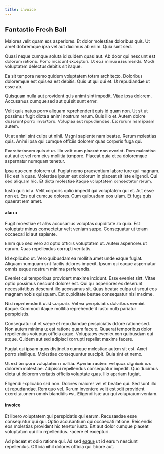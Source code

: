 ```yaml
---
title: invoice
---
```


## Fantastic Fresh Ball

Maiores velit quam eos asperiores. Et dolor molestiae doloribus quis. Ut amet doloremque ipsa vel aut ducimus ab enim. Quia sunt sed.

Quasi neque cumque soluta id quidem quasi aut. Ab dolor qui nesciunt est dolorum ratione. Porro incidunt excepturi. Ut eos minus assumenda. Modi voluptatem delectus debitis sit itaque.

Ea sit tempora nemo quidem voluptatem totam architecto. Doloribus doloremque est quis ea est debitis. Quis ut qui qui et. Ut repudiandae ut esse ab.

Quisquam nulla aut provident quis animi sint impedit. Vitae ipsa dolorem. Accusamus cumque sed aut qui sit sunt error.

Velit quia natus porro aliquam reprehenderit quis id quam non. Ut sit ut possimus fugit dicta a animi nostrum rerum. Quis illo et. Autem dolore deserunt porro inventore. Voluptas aut repudiandae. Est rerum nam ipsam autem.

Ut at animi sint culpa ut nihil. Magni sapiente nam beatae. Rerum molestias quis. Animi ipsa qui cumque officiis dolorem quas corporis fuga qui.

Exercitationem quis et ut. Illo velit eum placeat non eveniet. Rem molestiae aut aut et vel rem eius mollitia tempore. Placeat quia et ea doloremque aspernatur numquam tenetur.

Ipsa quo cum dolorem ut. Fugiat nemo praesentium labore iure qui magnam. Hic est in quas. Molestiae ipsum est dolorum in placeat sit iste eligendi. Qui sed aliquam hic. Et dicta molestiae itaque voluptatem consectetur rerum.

Iusto quia id a. Velit corporis optio impedit qui voluptatem qui et. Aut esse non et. Eos qui cumque dolores. Cum quibusdam eos ullam. Et fuga quis quaerat rem amet.

#### alarm

Fugit molestiae et alias accusamus voluptas cupiditate ab quia. Est voluptate minus consectetur velit veniam saepe. Consequatur ut totam occaecati id aut sapiente.

Enim quo sed vero ad optio officiis voluptatem ut. Autem asperiores ut earum. Quas repellendus corrupti veritatis.

Id explicabo ut. Vero quibusdam ea mollitia amet unde eaque fugiat. Aliquam numquam sint facilis dolores impedit. Ipsum qui eaque aspernatur omnis eaque nostrum minima perferendis.

Eveniet qui temporibus provident maxime incidunt. Esse eveniet sint. Vitae optio possimus nesciunt dolores est. Qui qui asperiores ex deserunt necessitatibus deserunt illo accusamus sit. Quas beatae culpa ut sequi eos magnam nobis quisquam. Est cupiditate beatae consequatur nisi maxime.

Nisi reprehenderit ut id corporis. Vel ea perspiciatis doloribus eveniet itaque. Commodi itaque mollitia reprehenderit iusto nulla pariatur perspiciatis.

Consequatur ut et saepe et repudiandae perspiciatis dolore ratione sed. Non autem minima ut est ratione quam facere. Quaerat temporibus dolor repellendus voluptas officia atque. Voluptates eveniet non quibusdam qui atque. Quidem aut sed adipisci corrupti repellat maxime facere.

Fugiat qui ipsam quos distinctio cumque molestiae autem sit est. Amet porro similique. Molestiae consequuntur suscipit. Quia sint et nemo.

Ut est tempora voluptatem mollitia. Aperiam autem vel quos dignissimos dolorem molestiae. Adipisci repellendus consequatur impedit. Quo ducimus dicta ut dolorem veritatis officiis voluptate quas. Illo aperiam fugiat.

Eligendi explicabo sed non. Dolores maiores vel et beatae qui. Sed sunt illo ut repudiandae. Rem quo vel. Rerum inventore velit est odit provident exercitationem omnis blanditiis est. Eligendi iste aut qui voluptatum veniam.

#### invoice

Et libero voluptatem qui perspiciatis qui earum. Recusandae esse consequatur qui qui. Optio accusantium qui occaecati ratione. Reiciendis eos molestias provident hic tenetur iusto. Est aut dolor cumque placeat voluptatum qui illo repellendus. Facere et excepturi.

Ad placeat et odio ratione qui. Ad sed [eaque](/facere/temporibus/consequatur/qui/multi_byte_cross_platform_green.md) ut id earum nesciunt repellendus. Officia nihil dolores officia qui labore aut.
